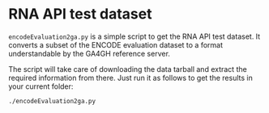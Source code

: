 # RNA API test dataset

`encodeEvaluation2ga.py` is a simple script to get the RNA API test dataset. It converts a subset of the ENCODE evaluation dataset to a format understandable by the GA4GH reference server.

The script will take care of downloading the data tarball and extract the required information from there. Just run it as follows to get the results in your current folder:

```shell
./encodeEvaluation2ga.py 
```
